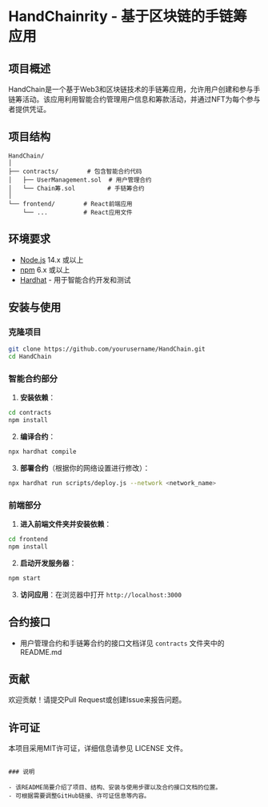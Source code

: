 # HandChainrity - 基于区块链的手链筹应用

## 项目概述

HandChain是一个基于Web3和区块链技术的手链筹应用，允许用户创建和参与手链筹活动。该应用利用智能合约管理用户信息和筹款活动，并通过NFT为每个参与者提供凭证。

## 项目结构

```
HandChain/
│
├── contracts/        # 包含智能合约代码
│   ├── UserManagement.sol  # 用户管理合约
│   └── Chain筹.sol         # 手链筹合约
│
└── frontend/        # React前端应用
    └── ...          # React应用文件
```

## 环境要求

- [Node.js](https://nodejs.org/) 14.x 或以上
- [npm](https://www.npmjs.com/) 6.x 或以上
- [Hardhat](https://hardhat.org/) - 用于智能合约开发和测试

## 安装与使用

### 克隆项目

```bash
git clone https://github.com/yourusername/HandChain.git
cd HandChain
```

### 智能合约部分

1. **安装依赖**：

```bash
cd contracts
npm install
```

2. **编译合约**：

```bash
npx hardhat compile
```

3. **部署合约**（根据你的网络设置进行修改）：

```bash
npx hardhat run scripts/deploy.js --network <network_name>
```

### 前端部分

1. **进入前端文件夹并安装依赖**：

```bash
cd frontend
npm install
```

2. **启动开发服务器**：

```bash
npm start
```

3. **访问应用**：在浏览器中打开 `http://localhost:3000`

## 合约接口

- 用户管理合约和手链筹合约的接口文档详见 `contracts` 文件夹中的README.md

## 贡献

欢迎贡献！请提交Pull Request或创建Issue来报告问题。

## 许可证

本项目采用MIT许可证，详细信息请参见 LICENSE 文件。
```

### 说明

- 该README简要介绍了项目、结构、安装与使用步骤以及合约接口文档的位置。
- 可根据需要调整GitHub链接、许可证信息等内容。
